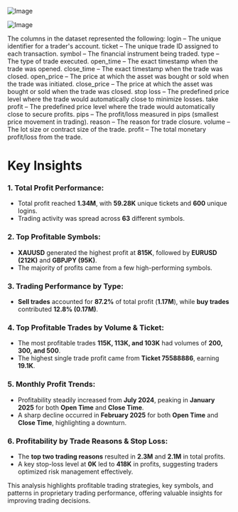 ![Image](https://github.com/user-attachments/assets/9efd9849-a2f0-4fb3-9c57-b54349d8bb9a)

![Image](https://github.com/user-attachments/assets/fe7991a0-3228-4162-83e5-8d2829704cad)

The columns in the dataset represented the following:
login – The unique identifier for a trader's account.
ticket – The unique trade ID assigned to each transaction.
symbol – The financial instrument being traded.
type – The type of trade executed.
open_time – The exact timestamp when the trade was opened.
close_time – The exact timestamp when the trade was closed.
open_price – The price at which the asset was bought or sold when the trade was initiated.
close_price – The price at which the asset was bought or sold when the trade was closed.
stop loss – The predefined price level where the trade would automatically close to minimize losses.
take profit – The predefined price level where the trade would automatically close to secure profits.
pips – The profit/loss measured in pips (smallest price movement in trading).
reason – The reason for trade closure.
volume – The lot size or contract size of the trade.
profit – The total monetary profit/loss from the trade.


#               Key Insights             #

### 1. Total Profit Performance:
   - Total profit reached **1.34M**, with **59.28K** unique tickets and **600** unique logins.
   - Trading activity was spread across **63** different symbols.

### 2. Top Profitable Symbols:
   - **XAUUSD** generated the highest profit at **815K**, followed by **EURUSD (212K)** and **GBPJPY (95K)**.
   - The majority of profits came from a few high-performing symbols.

### 3. Trading Performance by Type:
   - **Sell trades** accounted for **87.2%** of total profit (**1.17M**), while **buy trades** contributed **12.8% (0.17M)**.

### 4. Top Profitable Trades by Volume & Ticket:
   - The most profitable trades **115K, 113K, and 103K** had volumes of **200, 300, and 500**.
   - The highest single trade profit came from **Ticket 75588886**, earning **19.1K**.

### 5. Monthly Profit Trends:
   - Profitability steadily increased from **July 2024**, peaking in **January 2025** for both **Open Time** and **Close Time**.
   - A sharp decline occurred in **February 2025** for both **Open Time** and **Close Time**, highlighting a downturn.

### 6. Profitability by Trade Reasons & Stop Loss:
   - The **top two trading reasons** resulted in **2.3M** and **2.1M** in total profits.
   - A key stop-loss level at **0K** led to **418K** in profits, suggesting traders optimized risk management effectively.

This analysis highlights profitable trading strategies, key symbols, and patterns in proprietary trading performance, offering valuable insights for improving trading decisions.
